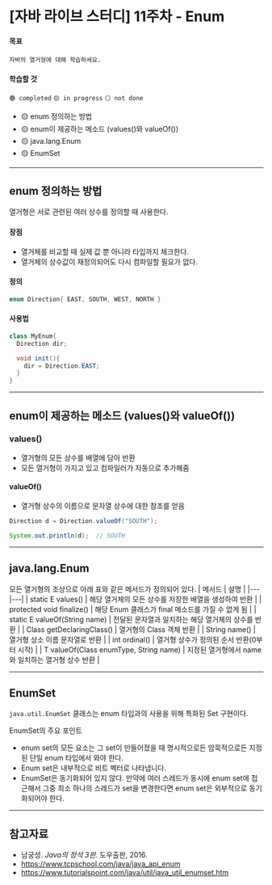 # [자바 라이브 스터디] 11주차 - Enum

#### 목표

```
자바의 열거형에 대해 학습하세요.
```

#### 학습할 것

`🟢 completed` `🟡 in progress` `⚪ not done`

- 🟡 enum 정의하는 방법
- 🟡 enum이 제공하는 메소드 (values()와 valueOf())
- 🟡 java.lang.Enum
- 🟡 EnumSet

--- 

## enum 정의하는 방법

열거형은 서로 관련된 여러 상수를 정의할 때 사용한다. 

#### 장점

- 열거체를 비교할 때 실제 값 뿐 아니라 타입까지 체크한다.
- 열거체의 상수값이 재정의되어도 다시 컴파일할 필요가 없다.

#### 정의
```java
enum Direction{ EAST, SOUTH, WEST, NORTH }
```

#### 사용법
```java
class MyEnum{
  Direction dir;

  void init(){
    dir = Direction.EAST;
  }
}
```

---

## enum이 제공하는 메소드 (values()와 valueOf())

### values()

- 열거형의 모든 상수를 배열에 담아 반환
- 모든 열거형이 가지고 있고 컴파일러가 자동으로 추가해줌

#### valueOf()

- 열거형 상수의 이름으로 문자열 상수에 대한 참조를 얻음

```java
Direction d = Direction.valueOf("SOUTH");

System.out.println(d);  // SOUTH
```

---

## java.lang.Enum

모든 열거형의 조상으로 아래 표와 같은 메서드가 정의되어 있다.
| 메서드 | 설명 |
|---|---|
| static E values() | 해당 열거체의 모든 상수를 저장한 배열을 생성하여 반환 |
| protected void finalize() | 해당 Enum 클래스가 final 메소드를 가질 수 없게 됨 |
| static E valueOf(String name) | 전달된 문자열과 일치하는 해당 열거체의 상수를 반환 |
| Class<E> getDeclaringClass() | 열거형의 Class 객체 반환 |
| String name() | 열거형 상소 이름 문자열로 반환 |
| int ordinal() | 열거형 상수가 정의된 순서 반환(0부터 시작) |
| T valueOf(Class<T> enumType, String name) | 지정된 열거형에서 name와 일치하는 열거형 상수 반환 |

---

## EnumSet

`java.util.EnumSet` 클래스는 enum 타입과의 사용을 위해 특화된 Set 구현이다. 

EnumSet의 주요 포인트
- enum set의 모든 요소는 그 set이 만들어졌을 때 명시적으로든 암묵적으로든 지정된 단일 enum 타입에서 와야 한다.
- Enum set은 내부적으로 비트 벡터로 나타냅니다.
- EnumSet은 동기화되어 있지 않다. 만약에 여러 스레드가 동시에 enum set에 접근해서 그중 최소 하나의 스레드가 set을 변경한다면 enum set은 외부적으로 동기화되어야 한다.

---

## 참고자료
 
- 남궁성. *Java의 정석 3판.* 도우출판, 2016.
- https://www.tcpschool.com/java/java_api_enum
- https://www.tutorialspoint.com/java/util/java_util_enumset.htm
<!--- Evans, Benjamin J. and David Flanagan. *Java in a Nutshell.* O'Reilly Media, 2019.
- https://docs.oracle.com/javase/specs/jls/se15/html/jls-17.html
- https://docs.oracle.com/javase/7/docs/api/java/lang/Thread.State.html
- https://howtodoinjava.com/java/multi-threading/
- https://www.baeldung.com/java-daemon-thread -->
